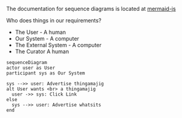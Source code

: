 The documentation for sequence diagrams is located at [mermaid-js](https://mermaid-js.github.io/mermaid/#/sequenceDiagram)

Who does things in our requirements?
  * The User - A human
  * Our System - A computer
  * The External System - A computer
  * The Curator A human

```mermaid
sequenceDiagram
actor user as User
participant sys as Our System

sys -->> user: Advertise thingamajig
alt User wants <br> a thingamajig
  user ->> sys: Click Link
else
  sys -->> user: Advertise whatsits   
end
```

